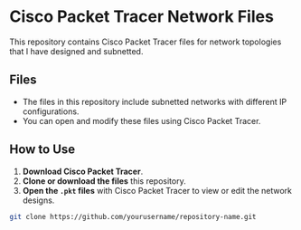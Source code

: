 # Cisco Packet Tracer Network Files

This repository contains Cisco Packet Tracer files for network topologies that I have designed and subnetted.

## Files

- The files in this repository include subnetted networks with different IP configurations.
- You can open and modify these files using Cisco Packet Tracer.

## How to Use

1. **Download Cisco Packet Tracer**.
2. **Clone or download the files** this repository.
3. **Open the `.pkt` files** with Cisco Packet Tracer to view or edit the network designs.

```bash
git clone https://github.com/yourusername/repository-name.git
